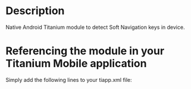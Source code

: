 # Description
Native Android Titanium module to detect Soft Navigation keys in device.

# Referencing the module in your Titanium Mobile application
Simply add the following lines to your tiapp.xml file:
